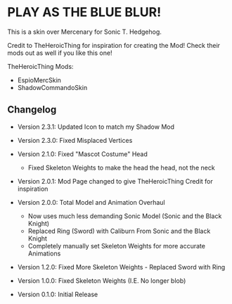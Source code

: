 # PLAY AS THE BLUE BLUR!
This is a skin over Mercenary for Sonic T. Hedgehog.

Credit to TheHeroicThing for inspiration for creating the Mod!
Check their mods out as well if you like this one!

TheHeroicThing Mods:
- EspioMercSkin
- ShadowCommandoSkin


## Changelog

- Version 2.3.1: Updated Icon to match my Shadow Mod

- Version 2.3.0: Fixed Misplaced Vertices

- Version 2.1.0: Fixed "Mascot Costume" Head
	- Fixed Skeleton Weights to make the head the head, not the neck

- Version 2.0.1: Mod Page changed to give TheHeroicThing Credit for inspiration

- Version 2.0.0: Total Model and Animation Overhaul
	- Now uses much less demanding Sonic Model (Sonic and the Black Knight)
	- Replaced Ring (Sword) with Caliburn From Sonic and the Black Knight
	- Completely manually set Skeleton Weights for more accurate Animations

- Version 1.2.0: Fixed More Skeleton Weights
        - Replaced Sword with Ring

- Version 1.0.0: Fixed Skeleton Weights (I.E. No longer blob)

- Version 0.1.0: Initial Release